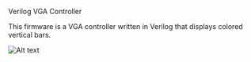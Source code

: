 Verilog VGA Controller

This firmware is a VGA controller written in Verilog that displays colored vertical bars.

![Alt text](lvannoli/Verilog-VGA-controller/blob/master/frame.png?raw=true "colored vertical bars on display")
